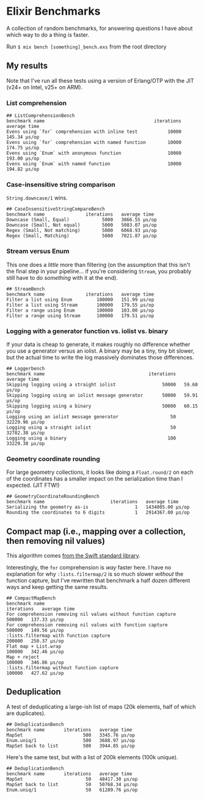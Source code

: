 # Elixir Benchmarks

A collection of random benchmarks, for answering questions I have about which way to do a thing is faster.

Run `$ mix bench [something]_bench.exs` from the root directory

## My results

Note that I've run all these tests using a version of Erlang/OTP with the JIT (v24+ on Intel, v25+ on ARM).

### List comprehension

```
## ListComprehensionBench
benchmark name                                        iterations   average time 
Evens using `for` comprehension with inline test           10000   145.34 µs/op
Evens using `for` comprehension with named function        10000   174.75 µs/op
Evens using `Enum` with anonymous function                 10000   193.00 µs/op
Evens using `Enum` with named function                     10000   194.82 µs/op
```

### Case-insensitive string comparison

`String.downcase/1` wins.

```
## CaseInsensitiveStringCompareBench
benchmark name               iterations   average time 
Downcase (Small, Equal)            5000   3866.55 µs/op
Downcase (Small, Not equal)        5000   5083.07 µs/op
Regex (Small, Not matching)        5000   6068.93 µs/op
Regex (Small, Matching)            5000   7021.87 µs/op
```

### Stream versus Enum

This one does a *little* more than filtering (on the assumption that this isn't the final step in your pipeline... if you're considering `Stream`, you probably still have to do *something* with it at the end).

```
## StreamBench
benchmark name               iterations   average time 
Filter a list using Enum         100000   151.99 µs/op
Filter a list using Stream       100000   179.55 µs/op
Filter a range using Enum        100000   103.00 µs/op
Filter a range using Stream      100000   179.51 µs/op
```

### Logging with a generator function vs. iolist vs. binary

If your data is cheap to generate, it makes roughly no difference
whether you use a generator versus an iolist. A binary may be a tiny, tiny bit
slower, but the actual time to write the log massively dominates those differences.

```
## Loggerbench
benchmark name                                      iterations   average time 
Skipping logging using a straight iolist                 50000   59.60 µs/op
Skipping logging using an iolist message generator       50000   59.91 µs/op
Skipping logging using a binary                          50000   60.15 µs/op
Logging using an iolist message generator                   50   32229.96 µs/op
Logging using a straight iolist                             50   32782.38 µs/op
Logging using a binary                                     100   33229.38 µs/op
```

### Geometry coordinate rounding

For large geometry collections, it looks like doing a `Float.round/2` on each
of the coordinates has a smaller impact on the serialization time than I expected.
(JIT FTW!)

```
## GeometryCoordinateRoundingBench
benchmark name                        iterations   average time 
Serializing the geometry as-is                 1   1434005.00 µs/op
Rounding the coordinates to 6 digits           1   2914367.00 µs/op
```

## Compact map (i.e., mapping over a collection, then removing nil values)

This algorithm comes [from the Swift standard library](https://developer.apple.com/documentation/swift/sequence/compactmap(_:)).

Interestingly, the `for` comprehension is *way* faster here. I have no explanation for why `:lists.filtermap/2` is so much slower *without* the function capture, but I've rewritten that benchmark a half dozen different ways and keep getting the same results. 

```
## CompactMapBench
benchmark name                                                  iterations   average time 
For comprehension removing nil values without function capture      500000   137.33 µs/op
For comprehension removing nil values with function capture         500000   149.56 µs/op
:lists.filtermap with function capture                              200000   250.37 µs/op
Flat map + List.wrap                                                100000   342.46 µs/op
Map + reject                                                        100000   346.86 µs/op
:lists.filtermap without function capture                           100000   427.62 µs/op
```

## Deduplication

A test of deduplicating a large-ish list of maps (20k elements, half of which are duplicates).

```
## DeduplicationBench
benchmark name       iterations   average time 
MapSet                      500   3345.76 µs/op
Enum.uniq/1                 500   3688.97 µs/op
MapSet back to list         500   3944.85 µs/op
```

Here's the same test, but with a list of 200k elements (100k unique).

```
## DeduplicationBench
benchmark name       iterations   average time 
MapSet                       50   48417.30 µs/op
MapSet back to list          50   50768.34 µs/op
Enum.uniq/1                  50   61289.76 µs/op
```
